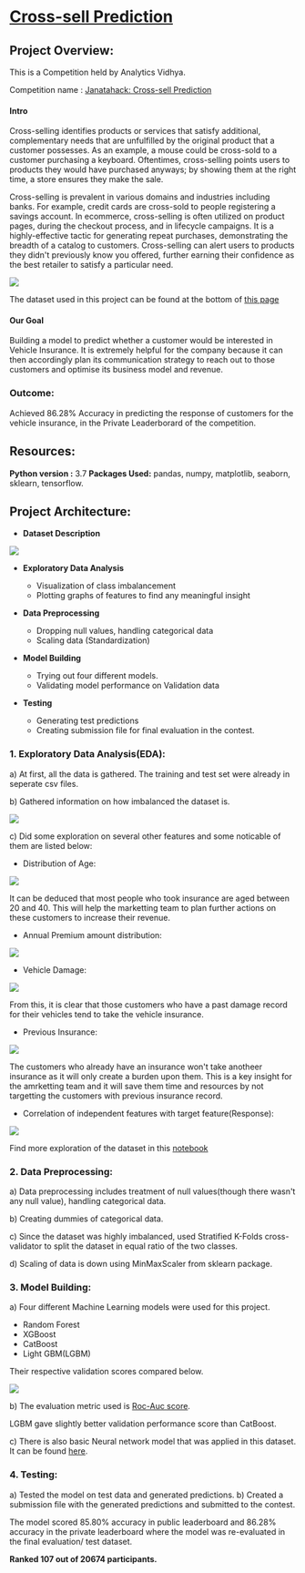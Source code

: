 # <ins>Cross-sell Prediction</ins>

## Project Overview:

This is a Competition held by Analytics Vidhya. 

Competition name : [Janatahack: Cross-sell Prediction](https://datahack.analyticsvidhya.com/contest/janatahack-cross-sell-prediction/#About)

#### Intro

Cross-selling identifies products or services that satisfy additional, complementary needs that are unfulfilled by the original product that a customer possesses. As an example, a mouse could be cross-sold to a customer purchasing a keyboard. Oftentimes, cross-selling points users to products they would have purchased anyways; by showing them at the right time, a store ensures they make the sale.

Cross-selling is prevalent in various domains and industries including banks. For example, credit cards are cross-sold to people registering a savings account. In ecommerce, cross-selling is often utilized on product pages, during the checkout process, and in lifecycle campaigns. It is a highly-effective tactic for generating repeat purchases, demonstrating the breadth of a catalog to customers. Cross-selling can alert users to products they didn't previously know you offered, further earning their confidence as the best retailer to satisfy a particular need.

<img src = "images\cross_sell.png" >

The dataset used in this project can be found at the bottom of [this page](https://datahack.analyticsvidhya.com/contest/janatahack-cross-sell-prediction/#ProblemStatement)

#### Our Goal

Building a model to predict whether a customer would be interested in Vehicle Insurance. 
It is extremely helpful for the company because it can then accordingly plan its communication strategy to reach out to those customers and optimise its business model and revenue.

### Outcome: 

Achieved 86.28% Accuracy in predicting the response of customers for the vehicle insurance, in the Private Leaderborard of the competition.

## Resources:

**Python version :** 3.7
**Packages Used:** pandas, numpy, matplotlib, seaborn, sklearn, tensorflow.

## Project Architecture:

- **Dataset Description**

<img src = "images\dataset.png" >

- **Exploratory Data Analysis**

    - Visualization of class imbalancement
    - Plotting graphs of features to find any meaningful insight

- **Data Preprocessing**

    - Dropping null values, handling categorical data
    - Scaling data (Standardization)

- **Model Building**

    - Trying out four different models.
    - Validating model performance on Validation data

- **Testing**

    - Generating test predictions
    - Creating submission file for final evaluation in the contest.



### 1. Exploratory Data Analysis(EDA):

a) At first, all the data is gathered. The training and test set were already in seperate csv files.

b) Gathered information on how imbalanced the dataset is.

<img src = "images\classes.png" >

c) Did some exploration on several other features and some noticable of them are listed below:

- Distribution of Age:

<img src = "images\age_dist.png" >

It can be deduced that most people who took insurance are aged between 20 and 40. This will help the marketting team to plan further actions on these customers to increase their revenue.

- Annual Premium  amount distribution:

<img src = "images\annual_dist.png" >

- Vehicle Damage:

<img src = "images\vehicle_damage.png" >

From this, it is clear that those customers who have a past damage record for their vehicles tend to take the vehicle insurance.

- Previous Insurance:

<img src = "images\customer_response.png" >

The customers who already have an insurance won't take anotheer insurance as it will only create a burden upon them.
This is a key insight for the amrketting team and it will save them time and resources by not targetting the customers with previous insurance record.


- Correlation of independent features with target feature(Response):
<img src = "images\corr_bar.png" >

Find more exploration of the dataset in this [notebook](https://github.com/PritamAich/Cross-sell-Prediction/blob/master/Data%20Exploration.ipynb)


### 2. Data Preprocessing:

a) Data preprocessing includes treatment of null values(though there wasn't any null value), handling categorical data.

b) Creating dummies of categorical data.

c) Since the dataset was highly imbalanced, used Stratified K-Folds cross-validator to split the dataset in equal ratio of the two classes.

d) Scaling of data is down using MinMaxScaler from sklearn package.


### 3. Model Building:

a) Four different Machine Learning models were used for this project.

- Random Forest
- XGBoost
- CatBoost
- Light GBM(LGBM)

Their respective validation scores compared below.

<img src = "images\models.png" >


b) The evaluation metric used is [Roc-Auc score](https://towardsdatascience.com/understanding-auc-roc-curve-68b2303cc9c5#:~:text=AUC%20%2D%20ROC%20curve%20is%20a,problem%20at%20various%20thresholds%20settings.&text=By%20analogy%2C%20Higher%20the%20AUC,is%20on%20the%20x%2Daxis.).

LGBM gave slightly better validation performance score than CatBoost.

c) There is also basic Neural network model that was applied in this dataset. It can be found [here](https://github.com/PritamAich/Cross-sell-Prediction/blob/master/Neural%20Network%20approach.ipynb).

### 4. Testing:

a) Tested the model on test data and generated predictions.
b) Created a submission file with the generated predictions and submitted to the contest.

The model scored 85.80% accuracy in public leaderboard and 86.28% accuracy in the private leaderboard where the model was re-evaluated in the final evaluation/ test dataset.

**Ranked 107 out of 20674 participants.**
